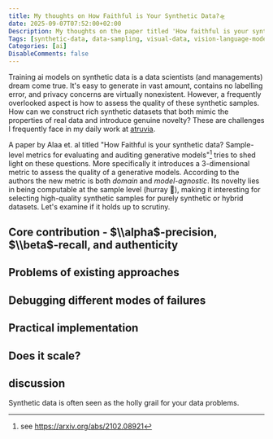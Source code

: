 ```yaml
---
title: My thoughts on How Faithful is Your Synthetic Data?🛸
date: 2025-09-07T07:52:00+02:00
Description: My thoughts on the paper titled 'How faithful is your synthetic data?'.
Tags: [synthetic-data, data-sampling, visual-data, vision-language-models, paper]
Categories: [ai]
DisableComments: false
---
```


Training ai models on synthetic data is a data scientists (and managements) dream come true. It's easy to generate in vast amount, contains no labelling error, and privacy concerns are virtually nonexistent. However, a frequently overlooked aspect is how to assess the quality of these synthetic samples. How can we construct rich synthetic datasets that both mimic the properties of real data and introduce genuine novelty? These are challenges I frequently face in my daily work at [atruvia](https://atruvia.de/).

A paper by Alaa et. al titled "How Faithful is your synthetic data? Sample-level metrics for evaluating and auditing generative models"[^1] tries to shed light on these questions. More specifically it introduces a 3-dimensional metric to assess the quality of a generative models. According to the authors the new metric is both *domain* and *model-agnostic*. Its novelty lies in being computable at the sample level (hurray 🎉), making it interesting for selecting high-quality synthetic samples for purely synthetic or hybrid datasets. Let's examine if it holds up to scrutiny.

## Core contribution - $\\alpha$-precision, $\\beta$-recall, and authenticity

## Problems of existing approaches

## Debugging different modes of failures

## Practical implementation

## Does it scale?

## discussion

Synthetic data is often seen as the holly grail for your data problems.

[^1]: see https://arxiv.org/abs/2102.08921
